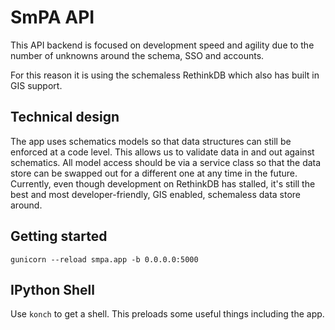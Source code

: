 # SmPA API

This API backend is focused on development speed and agility due to the number of unknowns around the schema, SSO and accounts.

For this reason it is using the schemaless RethinkDB which also has built in GIS support.

## Technical design

The app uses schematics models so that data structures can still be enforced at a code level. This allows us to validate data in and out against schematics. All model access should be via a service class so that the data store can be swapped out for a different one at any time in the future. Currently, even though development on RethinkDB has stalled, it's still the best and most developer-friendly, GIS enabled, schemaless data store around.

## Getting started

    gunicorn --reload smpa.app -b 0.0.0.0:5000


## IPython Shell

Use `konch` to get a shell. This preloads some useful things including the app.

